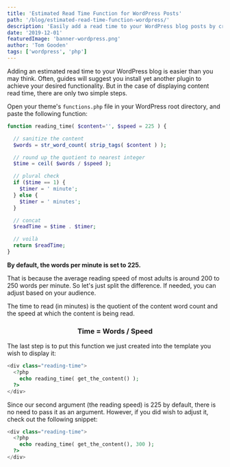 ```yaml
---
title: 'Estimated Read Time Function for WordPress Posts'
path: '/blog/estimated-read-time-function-wordpress/'
description: 'Easily add a read time to your WordPress blog posts by creating a simple PHP function.'
date: '2019-12-01'
featuredImage: 'banner-wordpress.png'
author: 'Tom Gooden'
tags: ['wordpress', 'php']
---
```


Adding an estimated read time to your WordPress blog is easier than you may think. Often, guides will suggest you install yet another plugin to achieve your desired functionality. But in the case of displaying content read time, there are only two simple steps.

Open your theme's `functions.php` file in your WordPress root directory, and paste the following function:

```php
function reading_time( $content='', $speed = 225 ) {

  // sanitize the content
  $words = str_word_count( strip_tags( $content ) );

  // round up the quotient to nearest integer
  $time = ceil( $words / $speed );

  // plural check
  if ($time == 1) {
    $timer = ' minute';
  } else {
    $timer = ' minutes';
  }

  // concat
  $readTime = $time . $timer;

  // voilà
  return $readTime;
}

```

**By default, the words per minute is set to 225.**

That is because the average reading speed of most adults is around 200 to 250 words per minute. So let's just split the difference. If needed, you can adjust based on your audience.

The time to read (in minutes) is the quotient of the content word count and the speed at which the content is being read.

<h3 style="text-align: center;">Time = Words / Speed</h3>

The last step is to put this function we just created into the template you wish to display it:

```php
<div class="reading-time">
  <?php
    echo reading_time( get_the_content() );
  ?>
</div>
```

Since our second argument (the reading speed) is 225 by default, there is no need to pass it as an argument. However, if you did wish to adjust it, check out the following snippet:

```php
<div class="reading-time">
  <?php
    echo reading_time( get_the_content(), 300 );
  ?>
</div>
```
